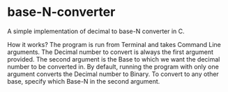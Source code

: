 # base-N-converter
A simple implementation of decimal to base-N converter in C.

How it works?
The program is run from Terminal and takes Command Line arguments. The Decimal number to convert is always the first argument provided. The second argument is the Base to which we want the decimal number to be converted in. 
By default, running the program with only one argument converts the Decimal number to Binary. To convert to any other base, specify which Base-N in the second argument.
